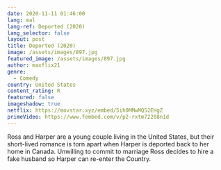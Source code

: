 ```yaml
---
date: 2020-11-11 01:46:00
lang: mal
lang-ref: Deported (2020)
lang_selector: false
layout: post
title: Deported (2020)
image: /assets/images/897.jpg
featured_image: /assets/images/897.jpg
author: maxflix21
genre:
  - Comedy
country: United States
content_rating: R
featured: false
imageshadow: true
netflix: https://movstar.xyz/embed/5ih0MMwMQ52EHgZ
primeVideo: https://www.fembed.com/v/p2-rxtm72288n1d
---
```

Ross and Harper are a young couple living in the United States, but their short-lived romance is torn apart when Harper is deported back to her home in Canada. Unwilling to commit to marriage Ross decides to hire a fake husband so Harper can re-enter the Country.